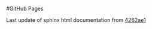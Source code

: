 #GitHub Pages

Last update of sphinx html documentation from [4262ae1](https://github.com/hydrielax/mandelbrot-papy/tree/4262ae1085fcc7cffa0136ba9c6c83601574890a)
